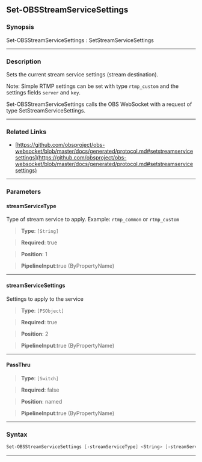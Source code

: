 Set-OBSStreamServiceSettings
----------------------------
### Synopsis
Set-OBSStreamServiceSettings : SetStreamServiceSettings

---
### Description

Sets the current stream service settings (stream destination).

Note: Simple RTMP settings can be set with type `rtmp_custom` and the settings fields `server` and `key`.


Set-OBSStreamServiceSettings calls the OBS WebSocket with a request of type SetStreamServiceSettings.

---
### Related Links
* [https://github.com/obsproject/obs-websocket/blob/master/docs/generated/protocol.md#setstreamservicesettings](https://github.com/obsproject/obs-websocket/blob/master/docs/generated/protocol.md#setstreamservicesettings)



---
### Parameters
#### **streamServiceType**

Type of stream service to apply. Example: `rtmp_common` or `rtmp_custom`



> **Type**: ```[String]```

> **Required**: true

> **Position**: 1

> **PipelineInput**:true (ByPropertyName)



---
#### **streamServiceSettings**

Settings to apply to the service



> **Type**: ```[PSObject]```

> **Required**: true

> **Position**: 2

> **PipelineInput**:true (ByPropertyName)



---
#### **PassThru**

> **Type**: ```[Switch]```

> **Required**: false

> **Position**: named

> **PipelineInput**:true (ByPropertyName)



---
### Syntax
```PowerShell
Set-OBSStreamServiceSettings [-streamServiceType] <String> [-streamServiceSettings] <PSObject> [-PassThru] [<CommonParameters>]
```
---
